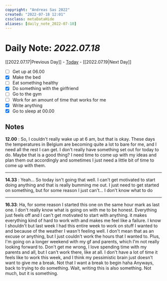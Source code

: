 ```yaml
---
copyright: "Andreas Sas 2022"
created: "2022-07-18 12:01"
cssclass: metaDataHide
aliases: [daily_note_2022-07-18]
---
```


# Daily Note: *2022.07.18*
 [[2022.07.17|Previous Day]] - [Today](obsidian://advanced-uri?vault=Documentation&daily=true) - [[2022.07.19|Next Day]]
- [ ] Get up at 06.00
- [x] Make the bed
- [ ] Eat something healthy
- [x] Do something with the girlfriend
- [ ] Go to the gym
- [ ] Work for an amount of time that works for me
- [x] Write anything
- [x] Go to sleep at 00.00

## Notes

**12.00** : 
So, I couldn't really wake up at 6 am, but that is okay. These days the temperatures in Belgium are becoming quite a lot to bare for me, and I need all the rest I can get.
I don't really have something set out for today to do. Maybe that is a good thing? I need time to come up with my ideas and plan them out accordingly and sometimes I just need a little bit of time to come up with them.

---
**14.33** :
Yeah... So today isn't going that well.
I can't get motivated to start doing anything and that is really bumming me out. I just need to get started on something, but for some reason I just can't... I don't know what to do

---
**16.33**:
Ha, for some reason I started this one on the same hour mark as last one.
I don't really know what is going on with me to be honest. Everything just feels off and I can't get motivated to start with anything. it makes everything kind of hard to work with and makes me feel like a failure. I know I shouldn't but last week I had this entire week to work on stuff I wanted to and because of the weather I wasn't feeling well. I don't mean that as an excuse or anything, but I just couldn't work the hours that I wanted to. Plus, I'm going on a longer weekend with my gf and parents, which I'm not really looking forward to. Don't get me wrong, I love spending time with my parents and all, but I can't work there, like at all. I don't have a lot of time it feels like to work this week, and I think my pessimistic brain just doesn't want to give me a break. Not that I want a break to begin haha
Anyways, back to trying to do something.
Wait, writing this is also something. Not much, but it is something.